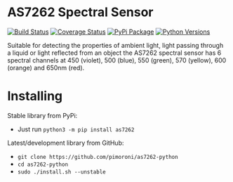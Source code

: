 # AS7262 Spectral Sensor

[![Build Status](https://shields.io/github/workflow/status/pimoroni/as7262-python/Python%20Tests.svg)](https://github.com/pimoroni/as7262-python/actions/workflows/test.yml)
[![Coverage Status](https://coveralls.io/repos/github/pimoroni/as7262-python/badge.svg?branch=master)](https://coveralls.io/github/pimoroni/as7262-python?branch=master)
[![PyPi Package](https://img.shields.io/pypi/v/as7262.svg)](https://pypi.python.org/pypi/as7262)
[![Python Versions](https://img.shields.io/pypi/pyversions/as7262.svg)](https://pypi.python.org/pypi/as7262)

Suitable for detecting the properties of ambient light, light passing through a liquid or light reflected from an object the AS7262 spectral sensor has 6 spectral channels at 450 (violet), 500 (blue), 550 (green), 570 (yellow), 600 (orange) and 650nm (red).

# Installing

Stable library from PyPi:

* Just run `python3 -m pip install as7262`

Latest/development library from GitHub:

* `git clone https://github.com/pimoroni/as7262-python`
* `cd as7262-python`
* `sudo ./install.sh --unstable`

